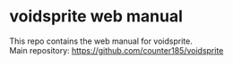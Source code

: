 # voidsprite web manual

This repo contains the web manual for voidsprite.  
Main repository:
https://github.com/counter185/voidsprite